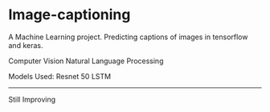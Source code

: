 # Image-captioning

A Machine Learning project.
Predicting captions of images in tensorflow and keras. 

Computer Vision
Natural Language Processing

Models Used: 
Resnet 50
LSTM

------------------------------------

Still Improving
